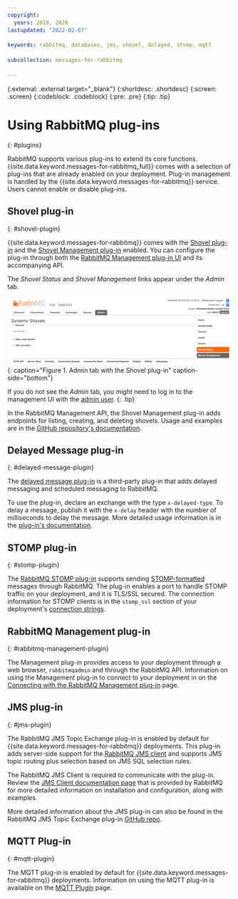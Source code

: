 ```yaml
---
copyright:
  years: 2019, 2020
lastupdated: "2022-02-07"

keywords: rabbitmq, databases, jms, shovel, delayed, stomp, mqtt

subcollection: messages-for-rabbitmq

---
```


{:external: .external target="_blank"}
{:shortdesc: .shortdesc}
{:screen: .screen}
{:codeblock: .codeblock}
{:pre: .pre}
{:tip: .tip}


# Using RabbitMQ plug-ins
{: #plugins}

RabbitMQ supports various plug-ins to extend its core functions. {{site.data.keyword.messages-for-rabbitmq_full}} comes with a selection of plug-ins that are already enabled on your deployment. Plug-in management is handled by the {{site.data.keyword.messages-for-rabbitmq}} service. Users cannot enable or disable plug-ins.

## Shovel plug-in
{: #shovel-plugin}

{{site.data.keyword.messages-for-rabbitmq}} comes with the [Shovel plug-in](https://www.rabbitmq.com/shovel.html) and the [Shovel Management plug-in](https://github.com/rabbitmq/rabbitmq-shovel-management) enabled. You can configure the plug-in through both the [RabbitMQ Management plug-in UI](/docs/messages-for-rabbitmq?topic=messages-for-rabbitmq-management-plugin) and its accompanying API.

The _Shovel Status_ and _Shovel Management_ links appear under the _Admin_ tab.

![Admin tab with the Shovel plug-in](images/plugins-shovel-ui.png){: caption="Figure 1. Admin tab with the Shovel plug-in" caption-side="bottom"}

If you do not see the _Admin_ tab, you might need to log in to the management UI with the [admin user](/docs/messages-for-rabbitmq?topic=messages-for-rabbitmq-admin-password). 
{: .tip}

In the RabbitMQ Management API, the Shovel Management plug-in adds endpoints for listing, creating, and deleting shovels. Usage and examples are in the [GitHub repository's documentation](https://github.com/rabbitmq/rabbitmq-shovel-management#usage).

## Delayed Message plug-in
{: #delayed-message-plugin}

The [delayed message plug-in](https://github.com/rabbitmq/rabbitmq-delayed-message-exchange) is a third-party plug-in that adds delayed messaging and scheduled messaging to RabbitMQ. 

To use the plug-in, declare an exchange with the type `x-delayed-type`. To delay a message, publish it with the `x-delay` header with the number of milliseconds to delay the message. More detailed usage information is in the [plug-in's documentation](https://github.com/rabbitmq/rabbitmq-delayed-message-exchange#usage).

## STOMP plug-in
{: #stomp-plugin}

The [RabbitMQ STOMP plug-in](https://www.rabbitmq.com/stomp.html) supports sending [STOMP-formatted](http://stomp.github.io/) messages through RabbitMQ. The plug-in enables a port to handle STOMP traffic on your deployment, and it is TLS/SSL secured. The connection information for STOMP clients is in the `stomp_ssl` section of your deployment's [connection strings](/docs/messages-for-rabbitmq?topic=messages-for-rabbitmq-connection-strings#the-stomp_ssl-section).

## RabbitMQ Management plug-in
{: #rabbitmq-management-plugin}

The Management plug-in provides access to your deployment through a web browser, `rabbitmqadmin` and through the RabbitMQ API. Information on using the Management plug-in to connect to your deployment in on the [Connecting with the RabbitMQ Management plug-in](/docs/messages-for-rabbitmq?topic=messages-for-rabbitmq-management-plugin) page.

## JMS plug-in
{: #jms-plugin}

The RabbitMQ JMS Topic Exchange plug-in is enabled by default for {{site.data.keyword.messages-for-rabbitmq}} deployments. This plug-in adds server-side support for the [RabbitMQ JMS client](https://github.com/rabbitmq/rabbitmq-jms-client) and supports JMS topic routing plus selection based on JMS SQL selection rules.

The RabbitMQ JMS Client is required to communicate with the plug-in. Review the [JMS Client documentation page](https://www.rabbitmq.com/jms-client.html) that is provided by RabbitMQ for more detailed information on installation and configuration, along with examples.

More detailed information about the JMS plug-in can also be found in the RabbitMQ JMS Topic Exchange plug-in [GitHub repo](https://github.com/rabbitmq/rabbitmq-jms-topic-exchange). 

## MQTT Plug-in
{: #mqtt-plugin}

The MQTT plug-in is enabled by default for {{site.data.keyword.messages-for-rabbitmq}} deployments. Information on using the MQTT plug-in is available on the [MQTT Plugin](https://www.rabbitmq.com/mqtt.html) page. 